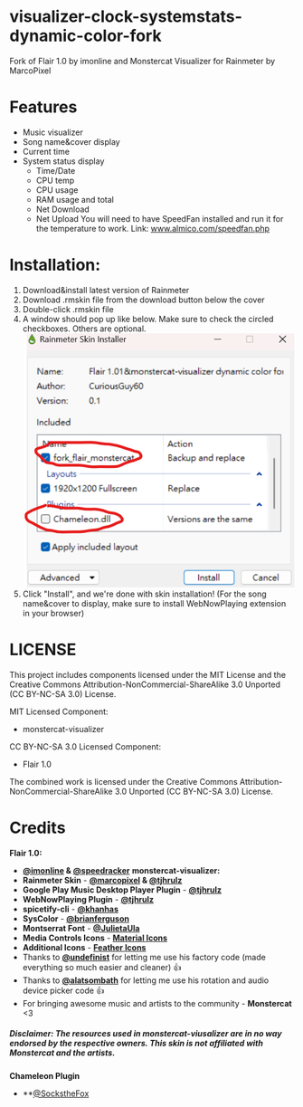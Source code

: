 # visualizer-clock-systemstats-dynamic-color-fork
Fork of Flair 1.0 by imonline and Monstercat Visualizer for Rainmeter by MarcoPixel
# Features
* Music visualizer
* Song name&cover display
* Current time
* System status display
  * Time/Date
  * CPU temp
  * CPU usage
  * RAM usage and total
  * Net Download
  * Net Upload
You will need to have SpeedFan installed and run it for the temperature to work.
Link: www.almico.com/speedfan.php

# Installation:
1. Download&install latest version of Rainmeter
2. Download .rmskin file from the download button below the cover
3. Double-click .rmskin file
4. A window should pop up like below. Make sure to check the circled checkboxes. Others are optional.
![Instruction](https://github.com/CuriousGuy60/visualizer-clock-systemstats-dynamic-color-fork/blob/main/Instruction.png?raw=true)
5. Click "Install", and we're done with skin installation! (For the song name&cover to display, make sure to install WebNowPlaying extension in your browser)

# LICENSE
This project includes components licensed under the MIT License and the Creative Commons Attribution-NonCommercial-ShareAlike 3.0 Unported (CC BY-NC-SA 3.0) License.

MIT Licensed Component:
- monstercat-visualizer

CC BY-NC-SA 3.0 Licensed Component:
- Flair 1.0

The combined work is licensed under the Creative Commons Attribution-NonCommercial-ShareAlike 3.0 Unported (CC BY-NC-SA 3.0) License.

# Credits
**Flair 1.0:**
- **[@imonline](https://github.com/imonline) & [@speedracker](https://github.com/speedracker)**
**monstercat-visualizer:**
- **Rainmeter Skin** - **[@marcopixel](https://github.com/marcopixel) & [@tjhrulz](https://github.com/tjhrulz)**
- **Google Play Music Desktop Player Plugin** - **[@tjhrulz](https://github.com/tjhrulz/GPMDP-Plugin)**
- **WebNowPlaying Plugin** - **[@tjhrulz](https://github.com/tjhrulz/WebNowPlaying)**
- **spicetify-cli** - **[@khanhas](https://github.com/khanhas/spicetify-cli)**
- **SysColor** - **[@brianferguson](https://github.com/brianferguson/SysColor.dll)**
- **Montserrat Font** - **[@JulietaUla](https://github.com/JulietaUla/Montserrat)**
- **Media Controls Icons** - **[Material Icons](https://material.io/icons/)**
- **Additional Icons** - **[Feather Icons](https://feathericons.com/)**
- Thanks to **[@undefinist](https://github.com/undefinist)** for letting me use his factory code (made everything so much easier and cleaner) :thumbsup:
- Thanks to **[@alatsombath](https://github.com/alatsombath)** for letting me use his rotation and audio device picker code :thumbsup:
- For bringing awesome music and artists to the community - **Monstercat** <3
##### Disclaimer: The resources used in monstercat-viusalizer are in no way endorsed by the respective owners. This skin is not affiliated with Monstercat and the artists.
**Chameleon Plugin**
- **[@SockstheFox](https://github.com/socks-the-fox)
